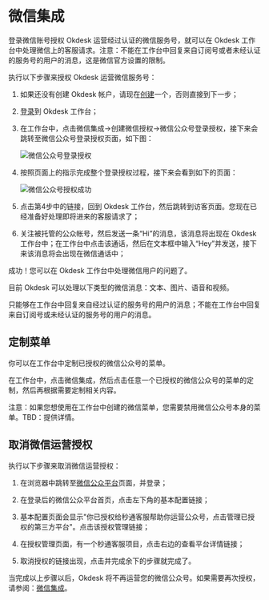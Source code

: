 # 微信集成

登录微信账号授权 Okdesk 运营经过认证的微信服务号，就可以在 Okdesk 工作台中处理微信上的客服请求。注意：不能在工作台中回复来自订阅号或者未经认证的服务号的用户的消息，这是微信官方设置的限制。

执行以下步骤来授权 Okdesk 运营微信服务号：

1. 如果还没有创建 Okdesk 帐户，请现在<a href="https://www.okdesk.cn/register" target="_blank">创建</a>一个，否则直接到下一步；

2. <a href="https://www.okdesk.cn/login" target="_blank">登录</a>到 Okdesk 工作台；

3. 在工作台中，点击微信集成->创建微信授权->微信公众号登录授权，接下来会跳转至微信公众号登录授权页面，如下图：

	![微信公众号登录授权](https://www.okdesk.cn/tutorial/wechat/img/login.png)

4. 按照页面上的指示完成整个登录授权过程，接下来会看到如下的页面：

	![微信公众号授权成功](https://www.okdesk.cn/tutorial/wechat/img/success.png)

5. 点击第4步中的链接，回到 Okdesk 工作台，然后跳转到访客页面。您现在已经准备好处理即将进来的客服请求了；

6. 关注被托管的公众帐号，然后发送一条“Hi”的消息，该消息将出现在 Okdesk 工作台中；在工作台中点击该通话，然后在文本框中输入“Hey”并发送，接下来该消息将会出现在微信通话中；

成功！您可以在 Okdesk 工作台中处理微信用户的问题了。

目前 Okdesk 可以处理以下类型的微信消息：文本、图片、语音和视频。

<aside class="warning">
只能够在工作台中回复来自经过认证的服务号的用户的消息；不能在工作台中回复来自订阅号或未经认证的服务号的用户的消息。
</aside>

## 定制菜单

你可以在工作台中定制已授权的微信公众号的菜单。

在工作台中，点击微信集成，然后点击任意一个已授权的微信公众号的菜单的定制，然后再根据需要定制相关内容。

注意：如果您想使用在工作台中创建的微信菜单，您需要禁用微信公众号本身的菜单。TBD：提供详情。

## 取消微信运营授权

执行以下步骤来取消微信运营授权：

1. 在浏览器中跳转至<a href="https://mp.weixin.qq.com/" target="_blank">微信公众平台</a>页面，并登录；

2. 在登录后的微信公众平台首页，点击左下角的基本配置链接；

3. 基本配置页面会显示"你已授权给秒通客服帮助你运营公众号，点击管理已授权的第三方平台"。点击该授权管理链接；

4. 在授权管理页面，有一个秒通客服项目，点击右边的查看平台详情链接；

5. 取消授权的链接出现，点击并完成余下的步骤就完成了。

当完成以上步骤以后，Okdesk 将不再运营您的微信公众号。如果需要再次授权，请参阅：[微信集成](#微信集成)。
